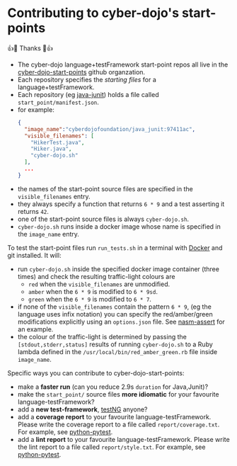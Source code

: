 
# Contributing to cyber-dojo's start-points

:+1::tada: Thanks :tada::+1:

- The cyber-dojo language+testFramework start-point repos all live in the [cyber-dojo-start-points](https://github.com/cyber-dojo-start-points) github organzation.
- Each repository specifies the *starting files* for a language+testFramework.
- Each repository (eg [java-junit](https://github.com/cyber-dojo-start-points/java-junit)) holds a file called
`start_point/manifest.json`.
- for example:
  ```json
  {
    "image_name":"cyberdojofoundation/java_junit:97411ac",
    "visible_filenames": [
      "HikerTest.java",
      "Hiker.java",
      "cyber-dojo.sh"
    ],
    ...      
  }
  ```
- the names of the start-point source files are specified in the `visible_filenames` entry.
- they always specify a function that returns `6 * 9` and a test asserting it returns `42`.
- one of the start-point source files is always `cyber-dojo.sh`.
- `cyber-dojo.sh` runs inside a docker image whose name is specified in the `image_name` entry.


To test the start-point files run `run_tests.sh` in a terminal with [Docker](https://docs.docker.com/install/)
and git installed. It will:
- run `cyber-dojo.sh` inside the specified docker image container (three times) and check
  the resulting traffic-light colours are
    - `red` when the `visible_filenames` are unmodified.
    - `amber` when the `6 * 9` is modified to `6 * 9sd`.
    - `green` when the `6 * 9` is modified to `6 * 7`.
- if none of the `visible_filenames` contain the pattern `6 * 9`, (eg the language uses infix
  notation) you can specify the red/amber/green modifications explicitly using an `options.json`
  file. See [nasm-assert](https://github.com/cyber-dojo-start-points/nasm-assert/blob/master/start_point/options.json) for an example.
- the colour of the traffic-light is determined by passing the `[stdout,stderr,status]` results of
running `cyber-dojo.sh` to a Ruby lambda defined in the `/usr/local/bin/red_amber_green.rb` file
inside `image_name`.


Specific ways you can contribute to cyber-dojo-start-points:

- make a **faster run** (can you reduce 2.9s `duration` for Java,Junit)?
- make the `start_point/` source files **more idiomatic** for your favourite language-testFramework?
- add a **new test-framework**, [testNG](https://testng.org/doc/index.html) anyone?
- add a **coverage report** to your favourite language-testFramework.
  Please write the coverage report to a file called `report/coverage.txt`.
  For example, see [python-pytest](https://github.com/cyber-dojo-languages/python-pytest/blob/master/start_point/cyber-dojo.sh).
- add a **lint report** to your favourite language-testFramework.
  Please write the lint report to a file called `report/style.txt`.
  For example, see [python-pytest](https://github.com/cyber-dojo-languages/python-pytest/blob/master/start_point/cyber-dojo.sh).
